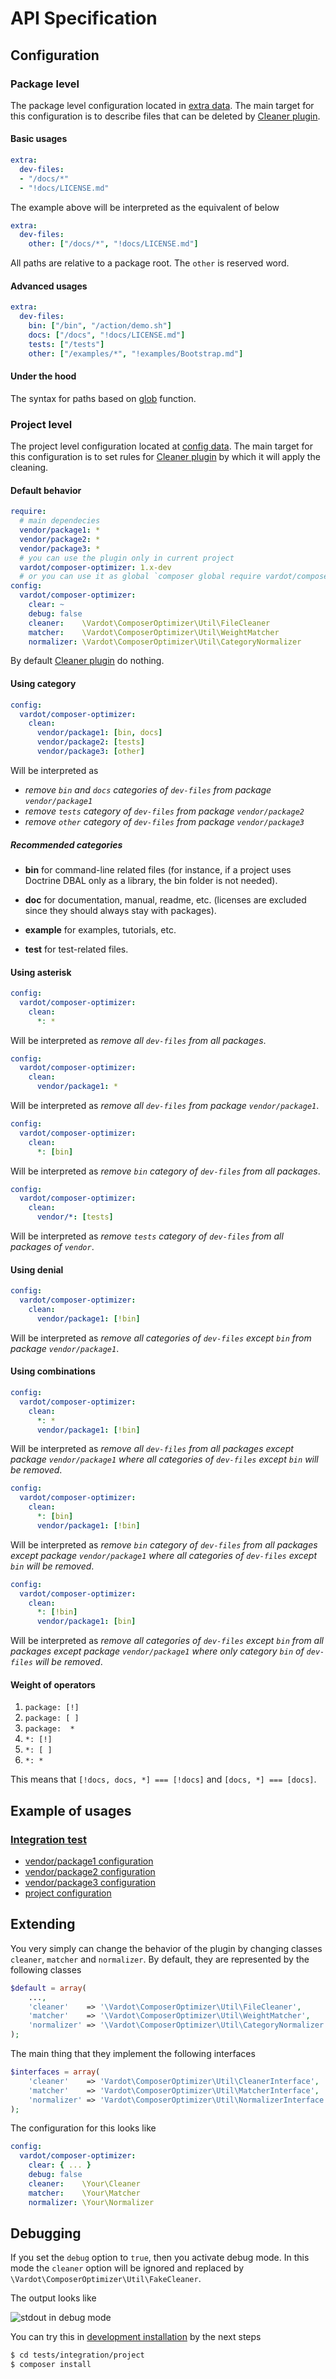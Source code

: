 # API Specification

## Configuration

### Package level

The package level configuration located in [extra data](https://getcomposer.org/doc/04-schema.md#extra). The main target for this configuration is to describe files that can be deleted by [Cleaner plugin](https://github.com/vardot/composer-optimizer).

#### Basic usages

```yaml
extra:
  dev-files:
  - "/docs/*"
  - "!docs/LICENSE.md"
```

The example above will be interpreted as the equivalent of below

```yaml
extra:
  dev-files:
    other: ["/docs/*", "!docs/LICENSE.md"]
```

All paths are relative to a package root. The `other` is reserved word.

#### Advanced usages

```yaml
extra:
  dev-files:
    bin: ["/bin", "/action/demo.sh"]
    docs: ["/docs", "!docs/LICENSE.md"]
    tests: ["/tests"]
    other: ["/examples/*", "!examples/Bootstrap.md"]
```

#### Under the hood

The syntax for paths based on [glob](http://php.net/manual/en/function.glob.php) function.

### Project level

The project level configuration located at [config data](https://getcomposer.org/doc/04-schema.md#config). The main target for this configuration is to set rules for [Cleaner plugin](https://github.com/vardot/composer-optimizer) by which it will apply the cleaning.

#### Default behavior

```yaml
require:
  # main dependecies
  vendor/package1: *
  vendor/package2: *
  vendor/package3: *
  # you can use the plugin only in current project
  vardot/composer-optimizer: 1.x-dev
  # or you can use it as global `composer global require vardot/composer-optimizer`
config:
  vardot/composer-optimizer:
    clear: ~
    debug: false
    cleaner:    \Vardot\ComposerOptimizer\Util\FileCleaner
    matcher:    \Vardot\ComposerOptimizer\Util\WeightMatcher
    normalizer: \Vardot\ComposerOptimizer\Util\CategoryNormalizer
```

By default [Cleaner plugin](https://github.com/vardot/composer-optimizer) do nothing.

#### Using category

```yaml
config:
  vardot/composer-optimizer:
    clean:
      vendor/package1: [bin, docs]
      vendor/package2: [tests]
      vendor/package3: [other]
```

Will be interpreted as
- _remove `bin` and `docs` categories of `dev-files` from package `vendor/package1`_
- _remove `tests` category of `dev-files` from package `vendor/package2`_
- _remove `other` category of `dev-files` from package `vendor/package3`_

##### Recommended categories

* __bin__
for command-line related files (for instance, if a project uses Doctrine DBAL only as a library, the bin folder is not needed).

* __doc__
for documentation, manual, readme, etc. (licenses are excluded since they should always stay with packages).

* __example__
for examples, tutorials, etc.

* __test__
for test-related files.

#### Using asterisk

```yaml
config:
  vardot/composer-optimizer:
    clean:
      *: *
```

Will be interpreted as _remove all `dev-files` from all packages_.

```yaml
config:
  vardot/composer-optimizer:
    clean:
      vendor/package1: *
```

Will be interpreted as _remove all `dev-files` from package `vendor/package1`_.

```yaml
config:
  vardot/composer-optimizer:
    clean:
      *: [bin]
```

Will be interpreted as _remove `bin` category of `dev-files` from all packages_.

```yaml
config:
  vardot/composer-optimizer:
    clean:
      vendor/*: [tests]
```

Will be interpreted as _remove `tests` category of `dev-files` from all packages of `vendor`_.

#### Using denial

```yaml
config:
  vardot/composer-optimizer:
    clean:
      vendor/package1: [!bin]
```

Will be interpreted as _remove all categories of `dev-files` except `bin` from package `vendor/package1`_.

#### Using combinations

```yaml
config:
  vardot/composer-optimizer:
    clean:
      *: *
      vendor/package1: [!bin]
```

Will be interpreted as _remove all `dev-files` from all packages except package `vendor/package1` where all categories of `dev-files` except `bin` will be removed_.

```yaml
config:
  vardot/composer-optimizer:
    clean:
      *: [bin]
      vendor/package1: [!bin]
```

Will be interpreted as _remove `bin` category of `dev-files` from all packages except package `vendor/package1` where all categories of `dev-files` except `bin` will be removed_.

```yaml
config:
  vardot/composer-optimizer:
    clean:
      *: [!bin]
      vendor/package1: [bin]
```

Will be interpreted as _remove all categories of `dev-files` except `bin` from all packages except package `vendor/package1` where only category `bin` of `dev-files` will be removed_.

#### Weight of operators

1. `package: [!]`
1. `package: [ ]`
1. `package:  *`
1. `*: [!]`
1. `*: [ ]`
1. `*: *`

This means that `[!docs, docs, *] === [!docs]` and `[docs, *] === [docs]`.

## Example of usages

### [Integration test](https://github.com/vardot/composer-optimizer/tree/master/tests/integration)

* [vendor/package1 configuration](https://github.com/vardot/composer-optimizer/blob/ac623257a4c5c4874b5fc11b5e7d529b266d5318/tests/integration/package1/composer.json#L7-L10)
* [vendor/package2 configuration](https://github.com/vardot/composer-optimizer/blob/ac623257a4c5c4874b5fc11b5e7d529b266d5318/tests/integration/package2/composer.json#L7-L11)
* [vendor/package3 configuration](https://github.com/vardot/composer-optimizer/blob/ac623257a4c5c4874b5fc11b5e7d529b266d5318/tests/integration/package3/composer.json#L7-L12)
* [project configuration](https://github.com/vardot/composer-optimizer/blob/ac623257a4c5c4874b5fc11b5e7d529b266d5318/tests/integration/project/composer.json#L20-L28)

## Extending

You very simply can change the behavior of the plugin by changing classes `cleaner`, `matcher` and `normalizer`. By default, they are represented by the following classes

```php
$default = array(
    ...,
    'cleaner'    => '\Vardot\ComposerOptimizer\Util\FileCleaner',
    'matcher'    => '\Vardot\ComposerOptimizer\Util\WeightMatcher',
    'normalizer' => '\Vardot\ComposerOptimizer\Util\CategoryNormalizer',
);
```

The main thing that they implement the following interfaces

```php
$interfaces = array(
    'cleaner'    => 'Vardot\ComposerOptimizer\Util\CleanerInterface',
    'matcher'    => 'Vardot\ComposerOptimizer\Util\MatcherInterface',
    'normalizer' => 'Vardot\ComposerOptimizer\Util\NormalizerInterface',
);
```

The configuration for this looks like

```yml
config:
  vardot/composer-optimizer:
    clear: { ... }
    debug: false
    cleaner:    \Your\Cleaner
    matcher:    \Your\Matcher
    normalizer: \Your\Normalizer
```

## Debugging

If you set the `debug` option to `true`, then you activate debug mode. In this mode the `cleaner` option will be ignored and replaced by `\Vardot\ComposerOptimizer\Util\FakeCleaner`.

The output looks like

![stdout in debug mode](http://content.screencast.com/users/kamilsk/folders/Jing/media/b4c11328-91ee-4ac8-bc2e-c886d294e606/00000069.png)

You can try this in [development installation](https://github.com/vardot/composer-optimizer#git-development) by the next steps

```bash
$ cd tests/integration/project
$ composer install
```
